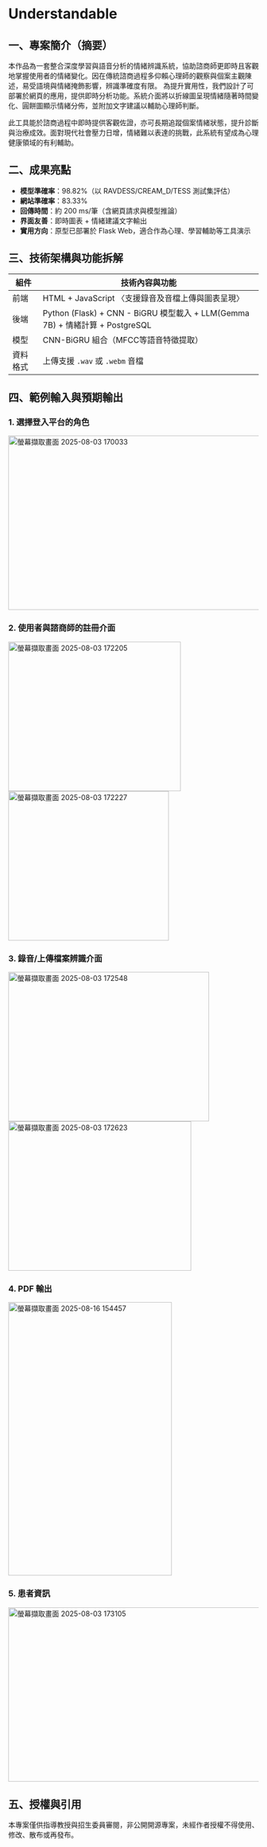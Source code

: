 # Understandable

##  一、專案簡介（摘要）
本作品為一套整合深度學習與語音分析的情緒辨識系統，協助諮商師更即時且客觀地掌握使用者的情緒變化。因在傳統諮商過程多仰賴心理師的觀察與個案主觀陳述，易受語境與情緒掩飾影響，辨識準確度有限。
為提升實用性，我們設計了可部署於網頁的應用，提供即時分析功能。系統介面將以折線圖呈現情緒隨著時間變化、圓餅圖顯示情緒分佈，並附加文字建議以輔助心理師判斷。

此工具能於諮商過程中即時提供客觀佐證，亦可長期追蹤個案情緒狀態，提升診斷與治療成效。面對現代社會壓力日增，情緒難以表達的挑戰，此系統有望成為心理健康領域的有利輔助。

## 二、成果亮點
- **模型準確率**：98.82%（以 RAVDESS/CREAM_D/TESS 測試集評估）
- **網站準確率**：83.33% 
- **回傳時間**：約 200 ms/筆（含網頁請求與模型推論）
- **界面友善**：即時圖表 + 情緒建議文字輸出
- **實用方向**：原型已部署於 Flask Web，適合作為心理、學習輔助等工具演示

## 三、技術架構與功能拆解 
| 組件         | 技術內容與功能                                                   |
|--------------|------------------------------------------------------------------|
| 前端        | HTML + JavaScript 〈支援錄音及音檔上傳與圖表呈現〉                     |
| 後端        | Python (Flask) + CNN - BiGRU 模型載入 + LLM(Gemma 7B) + 情緒計算 + PostgreSQL  |
| 模型        | CNN-BiGRU 組合（MFCC等語音特徵提取）                        |
| 資料格式    | 上傳支援 `.wav` 或 `.webm` 音檔                                     |

## 四、範例輸入與預期輸出
### 1. 選擇登入平台的角色
<img width="616" height="350" alt="螢幕擷取畫面 2025-08-03 170033" src="https://github.com/user-attachments/assets/ac23f6f7-c228-4bdb-b00b-2d489b8f13b0" />

### 2. 使用者與諮商師的註冊介面

<img width="347" height="300" alt="螢幕擷取畫面 2025-08-03 172205" src="https://github.com/user-attachments/assets/47c5bf96-8d40-4798-91a5-9233c9bd7b99" />
<img width="323" height="300" alt="螢幕擷取畫面 2025-08-03 172227" src="https://github.com/user-attachments/assets/187bb34a-fd63-4b8a-870a-c980d60e15f4" />

### 3. 錄音/上傳檔案辨識介面

<img width="404" height="300" alt="螢幕擷取畫面 2025-08-03 172548" src="https://github.com/user-attachments/assets/cedefa55-7eb4-4e3d-b279-bfa9a747e5cc" />
<img width="368" height="300" alt="螢幕擷取畫面 2025-08-03 172623" src="https://github.com/user-attachments/assets/9348f5a3-c15f-4af8-9fb1-be3334655040" />

### 4. PDF 輸出
<img width="329" height="549" alt="螢幕擷取畫面 2025-08-16 154457" src="https://github.com/user-attachments/assets/5b8ecbeb-1c46-486b-9059-031506d878a8" />

### 5. 患者資訊
<img width="634" height="350" alt="螢幕擷取畫面 2025-08-03 173105" src="https://github.com/user-attachments/assets/10207232-6328-4025-804e-ad769aebd3ee" />

## 五、授權與引用

本專案僅供指導教授與招生委員審閱，非公開開源專案，未經作者授權不得使用、修改、散布或再發布。
